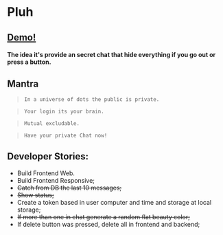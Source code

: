 # Pluh

## [Demo!](https://pluhmessage.web.app/) 
#### The idea it's provide an secret chat that hide everything if you go out or press a button.


## Mantra
> `In a universe of dots the public is private.`

> `Your login its your brain.`

> `Mutual excludable.`

> `Have your private Chat now!`

 
## Developer Stories:
-  Build Frontend Web.
-  Build Frontend Responsive;
-  <del>Catch from DB the last 10 messages;<del>
-  <del>Show status;<del>
-  Create a token based in user computer and time and storage at local storage;
-  <del>If more than one in chat generate a random flat beauty color;<del>
-  If delete button was pressed, delete all in frontend and backend;
 

